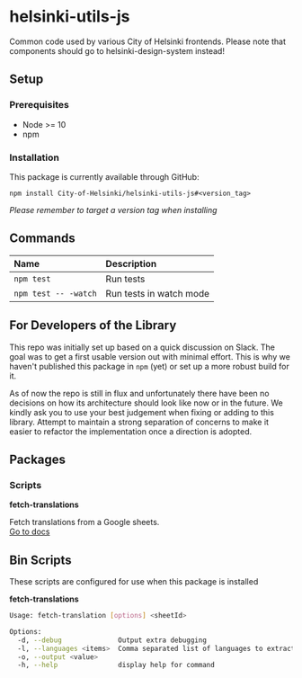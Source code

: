 # helsinki-utils-js
Common code used by various City of Helsinki frontends.  Please note that components should go to helsinki-design-system instead!

## Setup

### Prerequisites

- Node >= 10
- npm

### Installation

This package is currently available through GitHub:
```
npm install City-of-Helsinki/helsinki-utils-js#<version_tag>
```
_Please remember to target a version tag when installing_

## Commands

| Name | Description |
| :- | :- |
| `npm test` | Run tests | 
| `npm test -- -watch` | Run tests in watch mode | 

## For Developers of the Library

This repo was initially set up based on a quick discussion on Slack. The goal was to get a first usable version out with minimal effort. This is why we haven't published this package in `npm` (yet) or set up a more robust build for it.

As of now the repo is still in flux and unfortunately there have been no decisions on how its architecture should look like now or in the future. We kindly ask you to use your best judgement when fixing or adding to this library. Attempt to maintain a strong separation of concerns to make it easier to refactor the implementation once a direction is adopted.

## Packages

### Scripts

**fetch-translations**  

Fetch translations from a Google sheets.  
[Go to docs](./scripts/fetch-translations/README.md)

## Bin Scripts

These scripts are configured for use when this package is installed

**fetch-translations**  
```bash
Usage: fetch-translation [options] <sheetId>

Options:
  -d, --debug              Output extra debugging
  -l, --languages <items>  Comma separated list of languages to extract
  -o, --output <value>     
  -h, --help               display help for command
```
